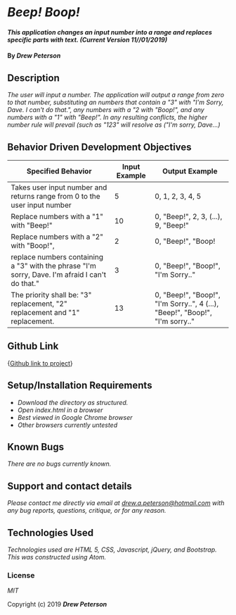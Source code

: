# _Beep! Boop!_

#### _This application changes an input number into a range and replaces specific parts with text. (Current Version 11//01/2019)_

#### By _**Drew Peterson**_

## Description

_The user will input a number.  The application will output a range from zero to that number, substituting an numbers that contain a "3" with "I'm Sorry, Dave. I can't do that.", any numbers with a "2 with "Boop!", and any numbers with a "1" with "Beep!".  In any resulting conflicts, the higher number rule will prevail (such as "123" will resolve as ("I'm sorry, Dave...)_

## Behavior Driven Development Objectives


| Specified Behavior | Input Example | Output Example |
| - | - | - |
| Takes user input number and returns range from 0 to the user input number | 5 | 0, 1, 2, 3, 4, 5 |
| Replace numbers with a "1" with "Beep!"| 10 | 0, "Beep!", 2, 3, (...), 9, "Beep!" |
| Replace numbers with a "2" with "Boop!", | 2 | 0, "Beep!", "Boop!|
| replace numbers containing a "3" with the phrase "I'm sorry, Dave.  I'm afraid I can't do that." | 3 | 0, "Beep!", "Boop!", "I'm Sorry.."|
| The priority shall be: "3" replacement, "2" replacement and "1" replacement. | 13 | 0, "Beep!", "Boop!", "I'm Sorry..", 4 (...), "Beep!", "Boop!", "I'm sorry.." |

## Github Link
{[Github link to project](http://drewapeterson7671.github.io/week3-codereview/index.html)}

## Setup/Installation Requirements

* _Download the directory as structured._
* _Open index.html in a browser_
* _Best viewed in Google Chrome browser_
* _Other browsers currently untested_


## Known Bugs

_There are no bugs currently known._

## Support and contact details

_Please contact me directly via email at drew.a.peterson@hotmail.com with any bug reports, questions, critique, or for any reason._

## Technologies Used

_Technologies used are HTML 5, CSS, Javascript, jQuery, and Bootstrap.  This was constructed using Atom._

### License

*MIT*



Copyright (c) 2019 **_Drew Peterson_**
